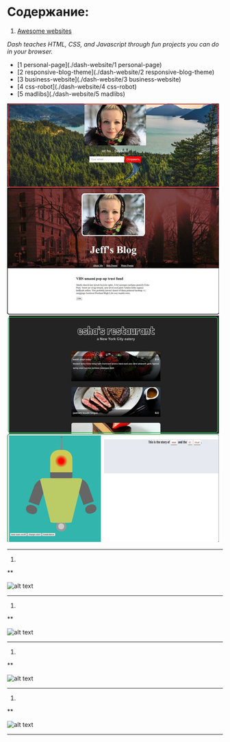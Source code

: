 # Содержание:

1. [Awesome websites](https://dash.generalassemb.ly/)

*Dash teaches HTML, CSS, and Javascript through fun projects you can do in your browser.*

- [1 personal-page](./dash-website/1 personal-page)
- [2 responsive-blog-theme](./dash-website/2 responsive-blog-theme)
- [3 business-website](./dash-website/3 business-website)
- [4 css-robot](./dash-website/4 css-robot)
- [5 madlibs](./dash-website/5 madlibs)

![alt text](./img/dash.jpg "Dash ")

---

1. []()

**

![alt text](./img/ "")

---

1. []()

**

![alt text](./img/ "")

---

1. []()

**

![alt text](./img/ "")

---

1. []()

**

![alt text](./img/ "")

---

